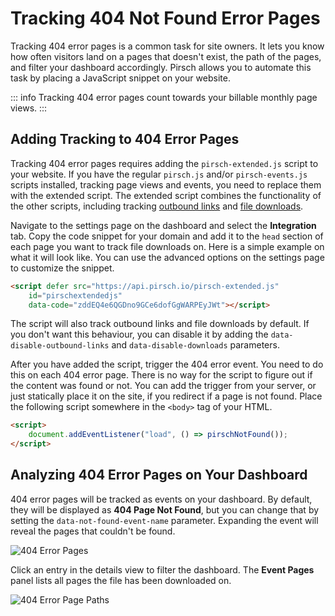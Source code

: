 # Tracking 404 Not Found Error Pages

Tracking 404 error pages is a common task for site owners. It lets you know how often visitors land on a pages that doesn't exist, the path of the pages, and filter your dashboard accordingly. Pirsch allows you to automate this task by placing a JavaScript snippet on your website.

::: info
Tracking 404 error pages count towards your billable monthly page views.
:::

## Adding Tracking to 404 Error Pages

Tracking 404 error pages requires adding the `pirsch-extended.js` script to your website. If you have the regular `pirsch.js` and/or `pirsch-events.js` scripts installed, tracking page views and events, you need to replace them with the extended script. The extended script combines the functionality of the other scripts, including tracking [outbound links](/advanced/outbound-links) and [file downloads](/advanced/file-downloads).

Navigate to the settings page on the dashboard and select the **Integration** tab. Copy the code snippet for your domain and add it to the `head` section of each page you want to track file downloads on. Here is a simple example on what it will look like. You can use the advanced options on the settings page to customize the snippet.

```html
<script defer src="https://api.pirsch.io/pirsch-extended.js"
    id="pirschextendedjs"
    data-code="zddEQ4e6QGDno9GCe6dofGgWARPEyJWt"></script>
```

The script will also track outbound links and file downloads by default. If you don't want this behaviour, you can disable it by adding the `data-disable-outbound-links` and `data-disable-downloads` parameters.

After you have added the script, trigger the 404 error event. You need to do this on each 404 error page. There is no way for the script to figure out if the content was found or not. You can add the trigger from your server, or just statically place it on the site, if you redirect if a page is not found. Place the following script somewhere in the `<body>` tag of your HTML.

```html
<script>
    document.addEventListener("load", () => pirschNotFound());
</script>
```

## Analyzing 404 Error Pages on Your Dashboard

404 error pages will be tracked as events on your dashboard. By default, they will be displayed as **404 Page Not Found**, but you can change that by setting the `data-not-found-event-name` parameter. Expanding the event will reveal the pages that couldn't be found.

![404 Error Pages](../static/advanced/not-found.png)

Click an entry in the details view to filter the dashboard. The **Event Pages** panel lists all pages the file has been downloaded on.

![404 Error Page Paths](../static/advanced/not-found-pages.png)
